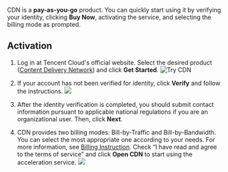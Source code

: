 CDN is a **pay-as-you-go** product. You can quickly start using it by verifying your identity, clicking **Buy Now**, activating the service, and selecting the billing mode as prompted.

## Activation
1. Log in at Tencent Cloud's official website. Select the desired product ([Content Delivery Network](https://intl.cloud.tencent.com/product/cdn)) and click **Get Started**.
  ![Try CDN](https://main.qcloudimg.com/raw/1d70fba5ab0fbcbb06985f32563d0386.png)
2. If your account has not been verified for identity, click **Verify** and follow the instructions.
     ![](https://main.qcloudimg.com/raw/e2eac8cf74c6425d8403c9150320bf51.png)
3. After the identity verification is completed, you should submit contact information pursuant to applicable national regulations if you are an organizational user. Then, click **Next**.
    
4. CDN provides two billing modes: Bill-by-Traffic and Bill-by-Bandwidth. You can select the most appropriate one according to your needs. For more information, see [Billing Instruction](https://intl.cloud.tencent.com/document/product/228/2949). Check “I have read and agree to the terms of service” and click **Open CDN** to start using the acceleration service.
    ![](https://main.qcloudimg.com/raw/b157f78a77a30ebb7809b8058b327ced.png)
